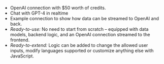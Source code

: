 - OpenAI connection with $50 worth of credits.
- Chat with GPT-4 in realtime
- Example connection to show how data can be streamed to OpenAI and back.
- _Ready-to-use:_ No need to start from scratch – equipped with data models, backend logic, and an OpenAI connection streamed to the frontend.
- _Ready-to-extend:_ Logic can be added to change the allowed user inputs, modify languages supported or customize anything else with JavaScript.